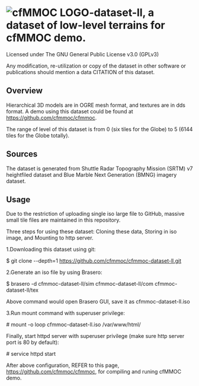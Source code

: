 # ![cfMMOC LOGO](https://github.com/cfmmoc/cfmmoc/blob/master/cfmmoc.png)-dataset-ll, a dataset of low-level terrains for cfMMOC demo.
Licensed under The GNU General Public License v3.0 (GPLv3)

Any modification, re-utilization or copy of the dataset in other software or publications should mention a data CITATION of this dataset.

## Overview

Hierarchical 3D models are in OGRE mesh format, and textures are in dds format. A demo using this dataset could be found at https://github.com/cfmmoc/cfmmoc.

The range of level of this dataset is from 0 (six tiles for the Globe) to 5 (6144 tiles for the Globe totally).

## Sources

The dataset is generated from Shuttle Radar Topography Mission (SRTM) v7 heightfiled dataset and Blue Marble Next Generation (BMNG) imagery dataset.

## Usage

Due to the restriction of uploading single iso large file to GitHub, massive small tile files are maintained in this repository.

Three steps for using these dataset: Cloning these data, Storing in iso image, and Mounting to http server.

1.Downloading this dataset using git:

$ git clone --depth=1 https://github.com/cfmmoc/cfmmoc-dataset-ll.git

2.Generate an iso file by using Brasero:

$ brasero -d cfmmoc-dataset-ll/sim cfmmoc-dataset-ll/com cfmmoc-dataset-ll/tex

Above command would open Brasero GUI, save it as cfmmoc-dataset-ll.iso

3.Run mount command with superuser privilege:

\# mount -o loop cfmmoc-dataset-ll.iso /var/www/html/

Finally, start httpd server with superuser privilege (make sure http server port is 80 by default):

\# service httpd start

After above configuration, REFER to this page, https://github.com/cfmmoc/cfmmoc, for compiling and runing cfMMOC demo.
